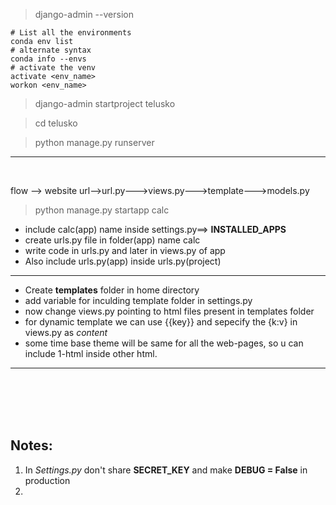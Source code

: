 >django-admin --version


    # List all the environments
    conda env list
    # alternate syntax
    conda info --envs
    # activate the venv
    activate <env_name>
    workon <env_name>

>django-admin startproject telusko

>cd telusko

>python manage.py runserver

----------------------
<br>

flow --> website url-->url.py--->views.py--->template--->models.py



>python manage.py startapp calc
- include calc(app) name inside settings.py==> **INSTALLED_APPS**
- create urls.py file in folder(app) name calc
- write code in urls.py and later in views.py of app
- Also include urls.py(app) inside urls.py(project)

------------

- Create **templates** folder in home directory
- add variable for inculding template folder in settings.py
- now change views.py pointing to html files present in templates folder
- for dynamic template we can use {{key}} and sepecify the {k:v} in views.py as *content*
- some time base theme will be same for all the web-pages, so u can include 1-html inside other html.
-----------------

<br>






<br>
<br>
<br>

##  Notes:

1) In *Settings.py* don't share **SECRET_KEY** and make **DEBUG = False** in production
2)